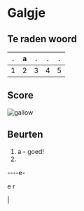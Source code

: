 # Galgje

## Te raden woord

|.|a|.|.|.|
|-|-|-|-|-|
|1|2|3|4|5|

## Score
![gallow](./images/1.png)

## Beurten
1. a - goed!
2. 



----e-

e r 

|